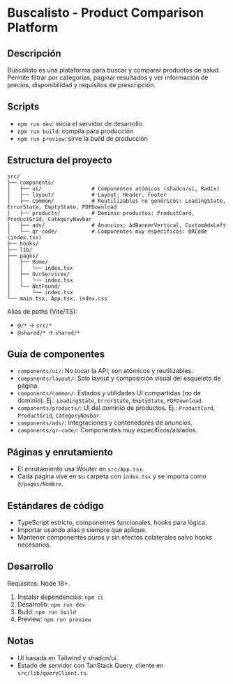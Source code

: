 # Buscalisto - Product Comparison Platform

## Descripción

Buscalisto es una plataforma para buscar y comparar productos de salud. Permite filtrar por categorías, paginar resultados y ver información de precios, disponibilidad y requisitos de prescripción.

## Scripts

- `npm run dev`: inicia el servidor de desarrollo
- `npm run build`: compila para producción
- `npm run preview`: sirve la build de producción

## Estructura del proyecto

```
src/
├── components/
│   ├── ui/                # Componentes atómicos (shadcn/ui, Radix)
│   ├── layout/            # Layout: Header, Footer
│   ├── common/            # Reutilizables no genéricos: LoadingState, ErrorState, EmptyState, PDFDownload
│   ├── products/          # Dominio productos: ProductCard, ProductGrid, CategoryNavbar
│   ├── ads/               # Anuncios: AdBannerVertical, CustomAdsLeft
│   └── qr-code/           # Componentes muy específicos: QRCode (index.tsx)
├── hooks/
├── lib/
├── pages/
│   ├── Home/
│   │   └── index.tsx
│   ├── OurServices/
│   │   └── index.tsx
│   └── NotFound/
│       └── index.tsx
└── main.tsx, App.tsx, index.css
```

Alias de paths (Vite/TS):
- `@/*` → `src/*`
- `@shared/*` → `shared/*`

## Guía de componentes

- `components/ui/`: No tocar la API; son atómicos y reutilizables.
- `components/layout/`: Solo layout y composición visual del esqueleto de página.
- `components/common/`: Estados y utilidades UI compartidas (no de dominio). Ej.: `LoadingState`, `ErrorState`, `EmptyState`, `PDFDownload`.
- `components/products/`: UI del dominio de productos. Ej.: `ProductCard`, `ProductGrid`, `CategoryNavbar`.
- `components/ads/`: Integraciones y contenedores de anuncios.
- `components/qr-code/`: Componentes muy específicos/aislados.

## Páginas y enrutamiento

- El enrutamiento usa Wouter en `src/App.tsx`.
- Cada página vive en su carpeta con `index.tsx` y se importa como `@/pages/Nombre`.

## Estándares de código

- TypeScript estricto, componentes funcionales, hooks para lógica.
- Importar usando alias `@` siempre que aplique.
- Mantener componentes puros y sin efectos colaterales salvo hooks necesarios.

## Desarrollo

Requisitos: Node 18+.

1. Instalar dependencias: `npm ci`
2. Desarrollo: `npm run dev`
3. Build: `npm run build`
4. Preview: `npm run preview`

## Notas

- UI basada en Tailwind y shadcn/ui.
- Estado de servidor con TanStack Query, cliente en `src/lib/queryClient.ts`. 